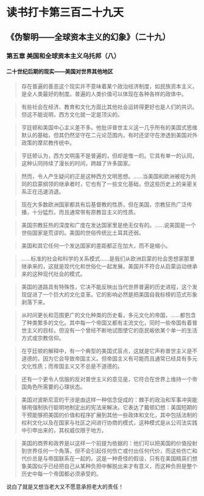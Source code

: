 读书打卡第三百二十九天
===
《伪黎明——全球资本主义的幻象》（二十九）
---

### 第五章 美国和全球资本主义乌托邦（八）

#### 二十世纪后期的现实——美国对世界其他地区

> 存在普遍的善恶这个现实并不意味着某个政治经济制度，如民族资本主义，是全人类最好的制度。普遍的人类价值可以体现在各种各样的政体中。

> 有些社会在经济、教育和文化方面比其他社会运转得更好也是人们的共识。但这不能说明，西方文化就一定是顶尖的。

> 亨廷顿和美国中心主义差不多。他批评普世主义这一几乎所有的美国式思维默认的基础，但其仍然坚守在二元论范围内，有时还坚守在渗透到美国对外政策的摩尼教传统中。

> 亨廷顿认为，西方文明虽不是普遍的，但却是惟一的。它具有单一的认同，这种认同持续了漫长的时间，跨越了许多国家。

> 然而，令人产生疑问的正是这种西方文明思想。……当美国和欧洲被视为共同的启蒙纲领的继承者时，它也有了一些文化基础，但这些历史上的亲密关系正在迅速消退。

> 现在大多数欧洲国家都具有后基督教的性质，但在美国，宗教狂热广泛传播，十分猛烈，而且通常带有原教旨主义的性质。

>美国宗教狂热的深度和广度在发达国家里是绝无仅有的。……说美国是一个世俗国家是荒谬的。美国的世俗传统比土耳其还弱。

> 美国和其它任何一个发达国家的差距都正在加大，而不是缩小。

> ……标准的社会和科学的关系模式……是我们从欧洲启蒙的社会思想家那里继承来的，这就是现代化和世俗化一起发展。美国并不符合从启蒙运动继承来的这种现代社会的模式。

> 美国的道路具有特殊性，它决不能反映出当代世界普遍的历史进程，这个发现促进了一个巨大的文化变革。它的影响必然是把美国自我标榜的范式形象剥落下来。

> 从时间更长和范围更广的文化种类的历史看，多元文化的帝国，……都包含了种类繁多的文化。其中每一个帝国又都有主流文化，同时一些帝国有着普世主义的目标，但没有一个曾经不断地试图使它的臣民皈依某个单一的生活方式或宗教信仰。

> 在亨廷顿的解释中，有一个典型的美国式盲点，这就是它声称普世主义是不道德的，因为它会导致帝国主义。但帝国主义有可能而且通常已经具有多元文化性质；而帝国主义又不总是不道德的。

> 还有一个更令人信服的反对普世主义的意见是，它符合在世界上维持一个帝国角色所需要的心理状态。

> 美国对波斯尼亚的干涉是由这样一种信念促成的：棘手的政治和军事冲突能够用强制执行聪明地制定出的宪法来解决。它表达了戴顿幻想：美国短期的干预能够把美国的价值和程序扩展到其他一些政体和文化，其中包括法制的权利文化以及在国家与社区之间进行协商的模式，这种模式是从公司法实践中引申出来的，其权威仅限于地方。

> 美国的商界和政界是以这样一个前提为依据的：他们可以把美国的价值投射到世界任何一个角落，但不会引起任何伤亡或付出任何代价，而这些伤亡和代价总是与帝国联系在一起的。这是一种奇怪的假设，只有在美国精英们想象美国似乎已经把自己从某种负担中解脱出来才有意义，而这种负担是整个历史中每一个帝国都必须承受的。

说白了就是又想当老大又不愿意承担老大的责任！